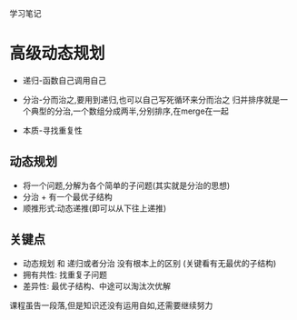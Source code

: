 学习笔记
# 高级动态规划
* 递归-函数自己调用自己
* 分治-分而治之,要用到递归,也可以自己写死循环来分而治之
  归并排序就是一个典型的分治,一个数组分成两半,分别排序,在merge在一起

* 本质-寻找重复性

## 动态规划
* 将一个问题,分解为各个简单的子问题(其实就是分治的思想)
* 分治 + 有一个最优子结构
* 顺推形式:动态递推(即可以从下往上递推)

## 关键点
* 动态规划 和 递归或者分治 没有根本上的区别 (关键看有无最优的子结构)
* 拥有共性: 找重复子问题
* 差异性: 最优子结构、中途可以淘汰次优解

课程虽告一段落,但是知识还没有运用自如,还需要继续努力



